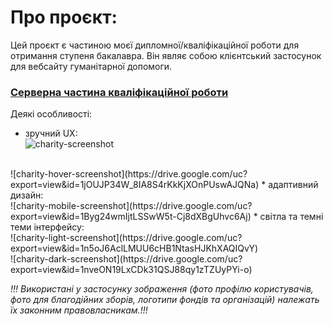 # Про проєкт:

Цей проєкт є частиною моєї дипломної/кваліфікаційної роботи для отримання
ступеня бакалавра. Він являє собою клієнтський застосунок для вебсайту гуманітарної допомоги.

### [Серверна частина кваліфікаційної роботи](https://github.com/guzev-dev/bachelor-backend)

Деякі особливості:
* зручний UX: <br />
![charity-screenshot](https://drive.google.com/uc?export=view&id=1fTdMKAK4bmkbhF60UPfLLydc_XJZzjmz)
<br />
![charity-hover-screenshot](https://drive.google.com/uc?export=view&id=1jOUJP34W_8IA8S4rKkKjXOnPUswAJQNa)
* адаптивний дизайн: <br />
![charity-mobile-screenshot](https://drive.google.com/uc?export=view&id=1Byg24wmIjtLSSwW5t-Cj8dXBgUhvc6Aj)
* світла та темні теми інтерфейсу: <br />
![charity-light-screenshot](https://drive.google.com/uc?export=view&id=1n5oJ6AclLMUU6cHB1NtasHJKhXAQIQvY)
<br />
![charity-dark-screenshot](https://drive.google.com/uc?export=view&id=1nveON19LxCDk31QSJ88qy1zTZUyPYi-o)

*!!! Використані у застосунку зображення (фото профілю користувачів, фото для благодійних зборів,
логотипи фондів та організацій) належать їх законним правовласникам.!!!*
